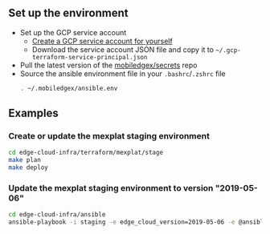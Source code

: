 ## Set up the environment

* Set up the GCP service account
    * [Create a GCP service account for yourself](https://cloud.google.com/docs/authentication/getting-started)
    * Download the service account JSON file and copy it to `~/.gcp-terraform-service-principal.json`
* Pull the latest version of the [mobiledgex/secrets](https://github.com/mobiledgex/secrets/blob/master/README.md) repo
* Source the ansible environment file in your `.bashrc`/`.zshrc` file
  ```bash
  . ~/.mobiledgex/ansible.env
  ```

## Examples

### Create or update the mexplat staging environment

```bash
cd edge-cloud-infra/terraform/mexplat/stage
make plan
make deploy
```

### Update the mexplat staging environment to version "2019-05-06"

```bash
cd edge-cloud-infra/ansible
ansible-playbook -i staging -e edge_cloud_version=2019-05-06 -e @ansible-mex-vault.yml mexplat.yml
```
